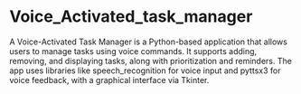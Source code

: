 # Voice_Activated_task_manager<br>
<p>A Voice-Activated Task Manager is a Python-based application that allows users to manage tasks using voice commands. It supports adding, removing, and displaying tasks, along with prioritization and reminders. The app uses libraries like speech_recognition for voice input and pyttsx3 for voice feedback, with a graphical interface via Tkinter.</p>
